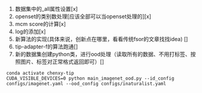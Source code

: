 1. 数据集中的_all属性设置[x]
2. openset的类别数处理[应该全部可以当openset处理的][x]
3. mcm score的计算[x]
4. log的添加[x]
5. 新算法的实现(具体来说，创新点在哪里，看看传统fsor的文章找找idea) []
5. tip-adapter-f的算法跑通[]
6. 新的数据集创建python类，进行ood处理（读取所有的数据、不用打标签、按照图片、标签对正常格式返回即可）[]

```shell
conda activate chenxy-tip
CUDA_VISIBLE_DEVICES=0 python main_imagenet_ood.py --id_config configs/imagenet.yaml --ood_config configs/inaturalist.yaml
```